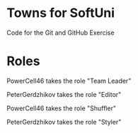 # Towns for SoftUni
Code for the Git and GitHub Exercise

# Roles

PowerCell46 takes the role "Team Leader"

PeterGerdzhikov takes the role "Editor"

PowerCell46 takes the role "Shuffler"

PeterGerdzhikov takes the role "Styler"